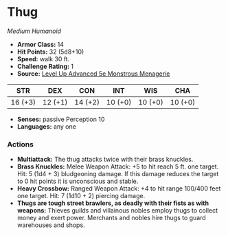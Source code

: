 # Thug

*Medium* *Humanoid*

- **Armor Class:** 14
- **Hit Points:** 32 (5d8+10)
- **Speed:** walk 30 ft.
- **Challenge Rating:** 1
- **Source:** [Level Up Advanced 5e Monstrous Menagerie](https://www.levelup5e.com)

| STR | DEX | CON | INT | WIS | CHA |
| --- | --- | --- | --- | --- | --- |
| 16 (+3) | 12 (+1) | 14 (+2) | 10 (+0) | 10 (+0) | 10 (+0) |

- **Senses:** passive Perception 10
- **Languages:** any one
### Actions
- **Multiattack:** The thug attacks twice with their brass knuckles.
- **Brass Knuckles:** Melee Weapon Attack: +5 to hit  reach 5 ft.  one target. Hit: 5 (1d4 + 3) bludgeoning damage. If this damage reduces the target to 0 hit points  it is unconscious and stable.
- **Heavy Crossbow:** Ranged Weapon Attack: +4 to hit  range 100/400 feet  one target. Hit: 7 (1d10 + 2) piercing damage.
- **Thugs are tough street brawlers, as deadly with their fists as with weapons:** Thieves guilds and villainous nobles employ thugs to collect money and exert power. Merchants and nobles hire thugs to guard warehouses and shops.
